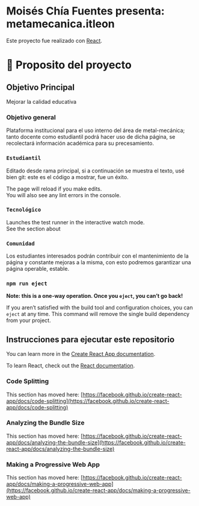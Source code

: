 # Moisés Chía Fuentes presenta: metamecanica.itleon

Este proyecto fue realizado con [React](https://es.reactjs.org/).


# 🏫 Proposito del proyecto 

## Objetivo Principal

Mejorar la calidad educativa

### Objetivo general

Plataforma institucional para el uso interno del área de metal-mecánica; tanto docente como estudiantil podrá hacer uso de dicha página, se recolectará información académica para su precesamiento.

### `Estudiantil`

Editado desde rama principal, si a continuación se muestra el texto, usé bien git: este es el código a mostrar, fue un éxito.

The page will reload if you make edits.\
You will also see any lint errors in the console.

### `Tecnológico`

Launches the test runner in the interactive watch mode.\
See the section about

### `Comunidad`

Los estudiantes interesados podrán contribuir con el mantenimiento de la página y constante mejoras a la misma, con esto podremos garantizar una página operable, estable.


### `npm run eject`

**Note: this is a one-way operation. Once you `eject`, you can’t go back!**

If you aren’t satisfied with the build tool and configuration choices, you can `eject` at any time. This command will remove the single build dependency from your project.

## Instrucciones para ejecutar este repositorio
You can learn more in the [Create React App documentation](https://facebook.github.io/create-react-app/docs/getting-started).

To learn React, check out the [React documentation](https://reactjs.org/).

### Code Splitting

This section has moved here: [https://facebook.github.io/create-react-app/docs/code-splitting](https://facebook.github.io/create-react-app/docs/code-splitting)

### Analyzing the Bundle Size

This section has moved here: [https://facebook.github.io/create-react-app/docs/analyzing-the-bundle-size](https://facebook.github.io/create-react-app/docs/analyzing-the-bundle-size)

### Making a Progressive Web App

This section has moved here: [https://facebook.github.io/create-react-app/docs/making-a-progressive-web-app](https://facebook.github.io/create-react-app/docs/making-a-progressive-web-app)
